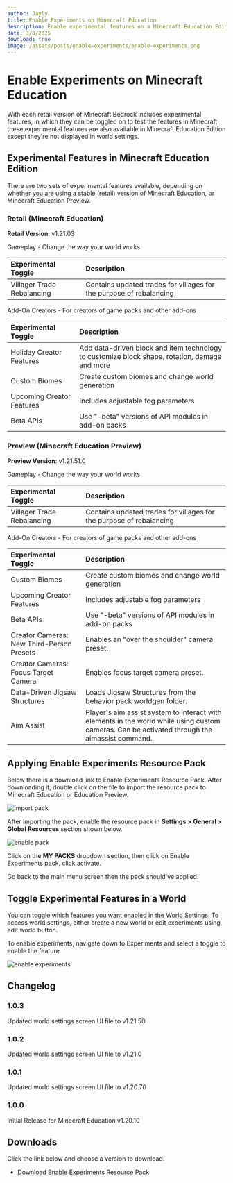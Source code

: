 ```yaml
---
author: Jayly
title: Enable Experiments on Minecraft Education
description: Enable experimental features on a Minecraft Education Edition worlds using a resource pack for testing the latest features offered in latest Minecraft Education edition and Minecraft Education Preview.
date: 3/8/2025
download: true
image: /assets/posts/enable-experiments/enable-experiments.png
---
```


# Enable Experiments on Minecraft Education

With each retail version of Minecraft Bedrock includes experimental features, in which they can be toggled on to test the features in Minecraft, these experimental features are also available in Minecraft Education Edition except they're not displayed in world settings.

## Experimental Features in Minecraft Education Edition

There are two sets of experimental features available, depending on whether you are using a stable (retail) version of Minecraft Education, or Minecraft Education Preview.

### Retail (Minecraft Education)

**Retail Version**: v1.21.03

Gameplay - Change the way your world works

| Experimental Toggle        | Description                                                         |
| :------------------------- | :------------------------------------------------------------------ |
| Villager Trade Rebalancing | Contains updated trades for villages for the purpose of rebalancing |

Add-On Creators - For creators of game packs and other add-ons

| Experimental Toggle       | Description                                                                                   |
| :------------------------ | :-------------------------------------------------------------------------------------------- |
| Holiday Creator Features  | Add data-driven block and item technology to customize block shape, rotation, damage and more |
| Custom Biomes             | Create custom biomes and change world generation                                              |
| Upcoming Creator Features | Includes adjustable fog parameters                                                            |
| Beta APIs                 | Use "-beta" versions of API modules in add-on packs                                           |

### Preview (Minecraft Education Preview)

**Preview Version**: v1.21.51.0

Gameplay - Change the way your world works

| Experimental Toggle        | Description                                                         |
| :------------------------- | :------------------------------------------------------------------ |
| Villager Trade Rebalancing | Contains updated trades for villages for the purpose of rebalancing |

Add-On Creators - For creators of game packs and other add-ons

| Experimental Toggle                       | Description                                                                                                                                   |
| :---------------------------------------- | :-------------------------------------------------------------------------------------------------------------------------------------------- |
| Custom Biomes                             | Create custom biomes and change world generation                                                                                              |
| Upcoming Creator Features                 | Includes adjustable fog parameters                                                                                                            |
| Beta APIs                                 | Use "-beta" versions of API modules in add-on packs                                                                                           |
| Creator Cameras: New Third-Person Presets | Enables an "over the shoulder" camera preset.                                                                                                 |
| Creator Cameras: Focus Target Camera      | Enables focus target camera preset.                                                                                                           |
| Data-Driven Jigsaw Structures             | Loads Jigsaw Structures from the behavior pack worldgen folder.                                                                               |
| Aim Assist                                | Player's aim assist system to interact with elements in the world while using custom cameras. Can be activated through the aimassist command. |

## Applying Enable Experiments Resource Pack

Below there is a download link to Enable Experiments Resource Pack. After downloading it, double click on the file to import the resource pack to Minecraft Education or Education Preview.

![import pack](/assets/posts/enable-experiments/import-pack.png)

After importing the pack, enable the resource pack in **Settings > General > Global Resources** section shown below.

![enable pack](/assets/posts/enable-experiments/enable-pack.png)

Click on the **MY PACKS** dropdown section, then click on Enable Experiments pack, click activate.

Go back to the main menu screen then the pack should've applied.

## Toggle Experimental Features in a World

You can toggle which features you want enabled in the World Settings. To access world settings, either create a new world or edit experiments using edit world button.

To enable experiments, navigate down to Experiments and select a toggle to enable the feature.

![enable experiments](/assets/posts/enable-experiments/enable-experiments.png)

## Changelog

### 1.0.3

Updated world settings screen UI file to v1.21.50

### 1.0.2

Updated world settings screen UI file to v1.21.0

### 1.0.1

Updated world settings screen UI file to v1.20.70

### 1.0.0

Initial Release for Minecraft Education v1.20.10

## Downloads

Click the link below and choose a version to download.

- [Download Enable Experiments Resource Pack](/posts/enable-experiments/downloads/)
